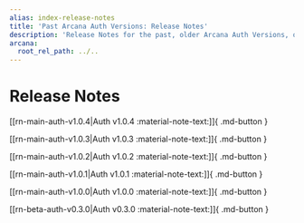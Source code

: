 ```yaml
---
alias: index-release-notes
title: 'Past Arcana Auth Versions: Release Notes'
description: 'Release Notes for the past, older Arcana Auth Versions, only for reference. Note these are not supported anymore.'
arcana:
  root_rel_path: ../..
---
```


# Release Notes

[[rn-main-auth-v1.0.4|Auth v1.0.4 :material-note-text:]]{ .md-button }

[[rn-main-auth-v1.0.3|Auth v1.0.3 :material-note-text:]]{ .md-button }

[[rn-main-auth-v1.0.2|Auth v1.0.2 :material-note-text:]]{ .md-button }

[[rn-main-auth-v1.0.1|Auth v1.0.1 :material-note-text:]]{ .md-button }

[[rn-main-auth-v1.0.0|Auth v1.0.0 :material-note-text:]]{ .md-button }

[[rn-beta-auth-v0.3.0|Auth v0.3.0 :material-note-text:]]{ .md-button }
